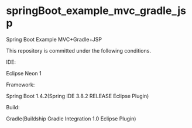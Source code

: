# springBoot_example_mvc_gradle_jsp
Spring Boot Example MVC+Gradle+JSP

This repository is committed under the following conditions.

IDE:

Eclipse Neon 1

Framework:

Spring Boot 1.4.2(Spring IDE 3.8.2 RELEASE Eclipse Plugin)

Build:

Gradle(Buildship Gradle Integration 1.0 Eclipse Plugin)
